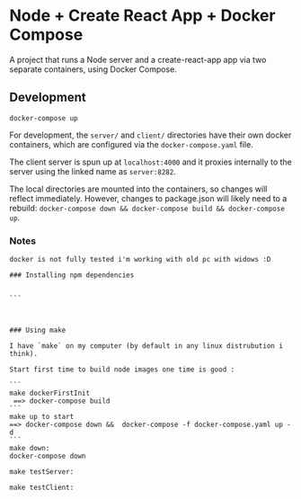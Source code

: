 # Node + Create React App + Docker Compose

A project that runs a Node server and a create-react-app app via two separate containers, using Docker Compose.

## Development

```
docker-compose up
```

For development, the `server/` and `client/` directories have their own docker containers, which are configured via the `docker-compose.yaml` file.

The client server is spun up at `localhost:4000` and it proxies internally to the server using the linked name as `server:8282`.

The local directories are mounted into the containers, so changes will reflect immediately. However, changes to package.json will likely need to a rebuild: `docker-compose down && docker-compose build && docker-compose up`.

### Notes

````
docker is not fully tested i'm working with old pc with widows :D

### Installing npm dependencies


```



### Using make

I have `make` on my computer (by default in any linux distrubution i think).

Start first time to build node images one time is good :

```
make dockerFirstInit
 ==> docker-compose build
```
make up to start
==> docker-compose down &&  docker-compose -f docker-compose.yaml up -d
```
make down:
docker-compose down

make testServer:

make testClient:
````
